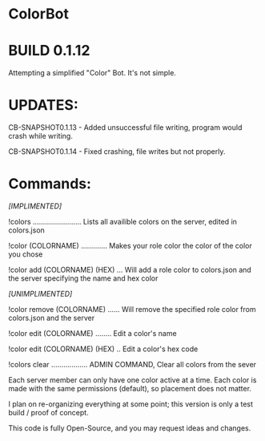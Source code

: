 # ColorBot

# BUILD 0.1.12
Attempting a simplified "Color" Bot.
It's not simple.

# UPDATES:
CB-SNAPSHOT0.1.13 - Added unsuccessful file writing, program would crash while writing.

CB-SNAPSHOT0.1.14 - Fixed crashing, file writes but not properly.

# Commands:
  *[IMPLIMENTED]*
  
  !colors ........................ Lists all availible colors on the server, edited in colors.json
  
  !color (COLORNAME) ............. Makes your role color the color of the color you chose
  
  !color add (COLORNAME) (HEX) ... Will add a role color to colors.json and the server specifying the name and hex color
  
  *[UNIMPLIMENTED]*
  
  !color remove (COLORNAME) ...... Will remove the specified role color from colors.json and the server
  
  !color edit (COLORNAME) ........ Edit a color's name
  
  !color edit (COLORNAME) (HEX) .. Edit a color's hex code
  
  !colors clear .................. ADMIN COMMAND, Clear all colors from the sever
  

Each server member can only have one color active at a time.
Each color is made with the same permissions (default), so placement does not matter.

I plan on re-organizing everything at some point; this version is only a test build / proof of concept.

This code is fully Open-Source, and you may request ideas and changes.
